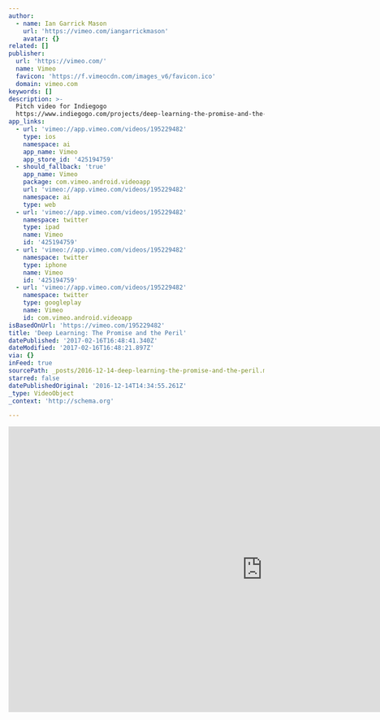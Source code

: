 ```yaml
---
author:
  - name: Ian Garrick Mason
    url: 'https://vimeo.com/iangarrickmason'
    avatar: {}
related: []
publisher:
  url: 'https://vimeo.com/'
  name: Vimeo
  favicon: 'https://f.vimeocdn.com/images_v6/favicon.ico'
  domain: vimeo.com
keywords: []
description: >-
  Pitch video for Indiegogo
  https://www.indiegogo.com/projects/deep-learning-the-promise-and-the-peril-film
app_links:
  - url: 'vimeo://app.vimeo.com/videos/195229482'
    type: ios
    namespace: ai
    app_name: Vimeo
    app_store_id: '425194759'
  - should_fallback: 'true'
    app_name: Vimeo
    package: com.vimeo.android.videoapp
    url: 'vimeo://app.vimeo.com/videos/195229482'
    namespace: ai
    type: web
  - url: 'vimeo://app.vimeo.com/videos/195229482'
    namespace: twitter
    type: ipad
    name: Vimeo
    id: '425194759'
  - url: 'vimeo://app.vimeo.com/videos/195229482'
    namespace: twitter
    type: iphone
    name: Vimeo
    id: '425194759'
  - url: 'vimeo://app.vimeo.com/videos/195229482'
    namespace: twitter
    type: googleplay
    name: Vimeo
    id: com.vimeo.android.videoapp
isBasedOnUrl: 'https://vimeo.com/195229482'
title: 'Deep Learning: The Promise and the Peril'
datePublished: '2017-02-16T16:48:41.340Z'
dateModified: '2017-02-16T16:48:21.897Z'
via: {}
inFeed: true
sourcePath: _posts/2016-12-14-deep-learning-the-promise-and-the-peril.md
starred: false
datePublishedOriginal: '2016-12-14T14:34:55.261Z'
_type: VideoObject
_context: 'http://schema.org'

---
```

<iframe src="https://cdn.embedly.com/widgets/media.html?src=https%3A%2F%2Fplayer.vimeo.com%2Fvideo%2F195229482&amp;url=https%3A%2F%2Fvimeo.com%2F195229482&amp;image=https%3A%2F%2Fi.vimeocdn.com%2Fvideo%2F607384492_1280.jpg&amp;key=b7d04c9b404c499eba89ee7072e1c4f7&amp;type=text%2Fhtml&amp;schema=vimeo" width="1000" height="563" scrolling="no" frameborder="0" allowfullscreen="" style=""></iframe>